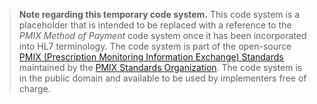 <blockquote class="note-to-balloters">
<p>
 <b>Note regarding this temporary code system.</b> This code system is a placeholder that is intended to be replaced with a reference to the <i>PMIX Method of Payment</i> code system once it has been incorporated into HL7 terminology. 
 The code system is part of the open-source <a href="https://www.pdmpassist.org/PMIX/Standards">PMIX (Prescription Monitoring Information Exchange) Standards</a> maintained by the <a href="https://www.pdmpassist.org/PMIX">PMIX Standards Organization</a>. The code system is in the public domain and available to be used by implementers free of charge.
</p>
</blockquote>

<p></p>
